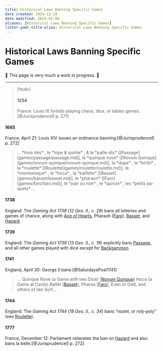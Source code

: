 ```yaml
---
title: Historical Laws Banning Specific Games
date created: 2024-12-18
date modified: 2025-02-08
aliases: [Historical Laws Banning Specific Games]
linter-yaml-title-alias: Historical Laws Banning Specific Games
---
```

# Historical Laws Banning Specific Games

🚧 This page is very much a work in progress. 🚧

----

> [!todo]
>
> #### 1254
> 
> France: Louis <span class="rnum">IX</span> forbids playing chess, dice, or tables games.[@Jurisprudence5 p. 271]

#### 1665

France, April 21: Louis <span class="rnum">XIV</span> issues an ordinance banning:[@Jurisprudence5 p. 272]

<blockquote lang="fr">
… *trois dés* , le *tope & quinte* , & le *paſſe-dix* [[Passage](games/passage/passage.md)], le *quinque nove* [[Novum Quinque](games/novum-quinque/novum-quinque.md)], la *dupe* , le *biribi* , la *roulette* [[Roulette](games/roulette/roulette.md)], le *mormonique* , le *hoca* , la *baſſette* [[Basset](games/basset/basset.md)], le *pharaon* [[Faro](games/faro/faro.md)], le *pair ou non* , le *quinze* , les *petits paquets* …
</blockquote>


#### 1738

England: The <cite>Gaming Act 1738</cite> (<cite>12 Geo. II., c. 28</cite>) bans all lotteries and games of chance, along with [Ace of Hearts](games/ace-of-hearts/ace-of-hearts.md), Pharaoh ([Faro](games/faro/faro.md)), [Basset](games/basset/basset.md), and [Hazard](games/hazard/hazard.md).

#### 1739

England: The <cite>Gaming Act 1739</cite> (<cite>13 Geo. II., c. 19</cite>) explicitly bans [Passage](games/passage/passage.md), and all other games played with dice except for [Backgammon](games/backgammon/backgammon.md).

#### 1741

England, April 30: George <span class="rnum">II</span> bans:[@SaturdaysPost1741]

> … Quinque Nove (a Game with two Dice) [[Novum Quinque](games/novum-quinque/novum-quinque.md)] Hoca (a Game at Cards) Baſſet [[Basset](games/basset/basset.md)], Pharoa [[Faro](games/faro/faro.md)], Even or Odd, and others of like Sort…

#### 1744

England: The <cite>Gaming Act 1744</cite> (<cite>18 Geo. II., c. 34</cite>) bans “roulet, or roly-poly” (see [Roulette](games/roulette/roulette.md)).

#### 1777

France, December 12: Parliament reiterates the ban on [Hazard](games/hazard/hazard.md) and also bans <span lang="fr">la belle</span>.[@Jurisprudence5 p. 272]
